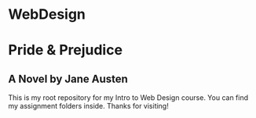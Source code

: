 # WebDesign
# Pride & Prejudice

## A Novel by Jane Austen
This is my root repository for my Intro to Web Design course. You can find my assignment folders inside. Thanks for visiting!
